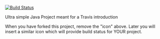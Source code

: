 [![Build Status](https://travis-ci.com/cph-pk/travisGettingStarted.svg?branch=master)](https://travis-ci.com/cph-pk/travisGettingStarted)

Ultra simple Java Project meant for a Travis introduction

When you have forked this project, remove the "icon" above. Later you will insert a similar icon which will provide build status for YOUR project.
